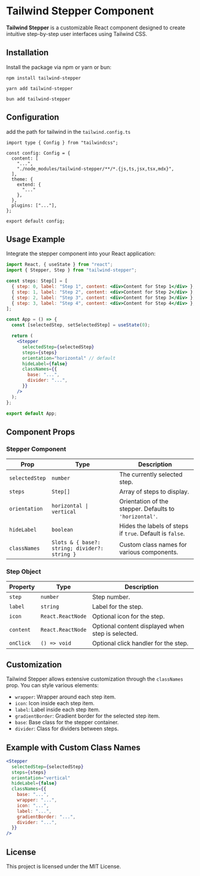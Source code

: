 # Tailwind Stepper Component

**Tailwind Stepper** is a customizable React component designed to create intuitive step-by-step user interfaces using Tailwind CSS.

## Installation

Install the package via npm or yarn or bun:

```
npm install tailwind-stepper
```

```
yarn add tailwind-stepper
```

```
bun add tailwind-stepper
```

## Configuration

add the path for tailwind in the `tailwind.config.ts`

```
import type { Config } from "tailwindcss";

const config: Config = {
  content: [
    "...",
    "./node_modules/tailwind-stepper/**/*.{js,ts,jsx,tsx,mdx}",
  ],
  theme: {
    extend: {
      "..."
    },
  },
  plugins: ["..."],
};

export default config;

```

## Usage Example

Integrate the stepper component into your React application:

```jsx
import React, { useState } from "react";
import { Stepper, Step } from "tailwind-stepper";

const steps: Step[] = [
  { step: 0, label: "Step 1", content: <div>Content for Step 1</div> },
  { step: 1, label: "Step 2", content: <div>Content for Step 2</div> },
  { step: 2, label: "Step 3", content: <div>Content for Step 3</div> },
  { step: 3, label: "Step 4", content: <div>Content for Step 4</div> },
];

const App = () => {
  const [selectedStep, setSelectedStep] = useState(0);

  return (
    <Stepper
      selectedStep={selectedStep}
      steps={steps}
      orientation="horizontal" // default
      hideLabel={false}
      classNames={{
        base: "...",
        divider: "...",
      }}
    />
  );
};

export default App;
```

## Component Props

### Stepper Component

| Prop           | Type                                          | Description                                              |
| -------------- | --------------------------------------------- | -------------------------------------------------------- |
| `selectedStep` | `number`                                      | The currently selected step.                             |
| `steps`        | `Step[]`                                      | Array of steps to display.                               |
| `orientation`  | `horizontal \| vertical`                      | Orientation of the stepper. Defaults to `'horizontal'`.  |
| `hideLabel`    | `boolean`                                     | Hides the labels of steps if `true`. Default is `false`. |
| `classNames`   | `Slots & { base?: string; divider?: string }` | Custom class names for various components.               |

### Step Object

| Property  | Type              | Description                                       |
| --------- | ----------------- | ------------------------------------------------- |
| `step`    | `number`          | Step number.                                      |
| `label`   | `string`          | Label for the step.                               |
| `icon`    | `React.ReactNode` | Optional icon for the step.                       |
| `content` | `React.ReactNode` | Optional content displayed when step is selected. |
| `onClick` | `() => void`      | Optional click handler for the step.              |

## Customization

Tailwind Stepper allows extensive customization through the `classNames` prop. You can style various elements:

- `wrapper`: Wrapper around each step item.
- `icon`: Icon inside each step item.
- `label`: Label inside each step item.
- `gradientBorder`: Gradient border for the selected step item.
- `base`: Base class for the stepper container.
- `divider`: Class for dividers between steps.

## Example with Custom Class Names

```jsx
<Stepper
  selectedStep={selectedStep}
  steps={steps}
  orientation="vertical"
  hideLabel={false}
  classNames={{
    base: "...",
    wrapper: "...",
    icon: "...",
    label: "...",
    gradientBorder: "...",
    divider: "...",
  }}
/>
```

## License

This project is licensed under the MIT License.
